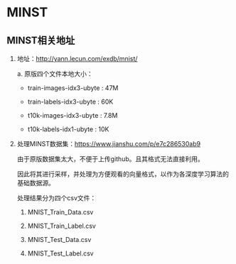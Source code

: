 # MINST
## MINST相关地址
1. 地址：http://yann.lecun.com/exdb/mnist/

    a. 原版四个文件本地大小：
    
    * train-images-idx3-ubyte     :   47M
    
    * train-labels-idx3-ubyte     :   60K
    
    * t10k-images-idx3-ubyte      :   7.8M
    
    * t10k-labels-idx1-ubyte      :   10K
    
2. 处理MINST数据集：https://www.jianshu.com/p/e7c286530ab9

    由于原版数据集太大，不便于上传github。且其格式无法直接利用。
    
    因此将其进行采样，并处理为方便观看的向量格式，以作为各深度学习算法的基础数据源。
    
    处理结果分为四个csv文件：
    
    1. MNIST_Train_Data.csv
    
    2. MNIST_Train_Label.csv
    
    3. MNIST_Test_Data.csv
    
    4. MNIST_Test_Label.csv
    
    